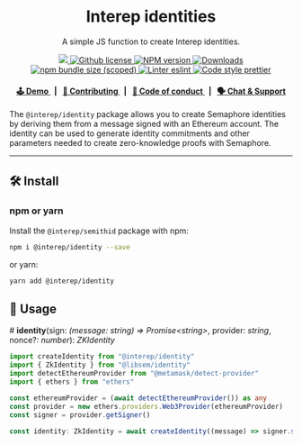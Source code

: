 <p align="center">
    <h1 align="center">
        Interep identities
    </h1>
    <p align="center">A simple JS function to create Interep identities.</p>
</p>

<p align="center">
    <a href="https://github.com/interep">
        <img src="https://img.shields.io/badge/project-Interep-blue.svg?style=flat-square">
    </a>
    <a href="https://github.com/interep/interep.js/blob/main/LICENSE">
        <img alt="Github license" src="https://img.shields.io/github/license/interep/interep.js.svg?style=flat-square">
    </a>
    <a href="https://www.npmjs.com/package/@interep/identity">
        <img alt="NPM version" src="https://img.shields.io/npm/v/@interep/identity?style=flat-square" />
    </a>
    <a href="https://npmjs.org/package/@interep/identity">
        <img alt="Downloads" src="https://img.shields.io/npm/dm/@interep/identity.svg?style=flat-square" />
    </a>
    <a href="https://bundlephobia.com/package/@interep/identity">
        <img alt="npm bundle size (scoped)" src="https://img.shields.io/bundlephobia/minzip/@interep/identity" />
    </a>
    <a href="https://eslint.org/">
        <img alt="Linter eslint" src="https://img.shields.io/badge/linter-eslint-8080f2?style=flat-square&logo=eslint" />
    </a>
    <a href="https://prettier.io/">
        <img alt="Code style prettier" src="https://img.shields.io/badge/code%20style-prettier-f8bc45?style=flat-square&logo=prettier" />
    </a>
</p>

<div align="center">
    <h4>
        <a href="https://js.interep.link/identity">
            🕹 Demo
        </a>
        <span>&nbsp;&nbsp;|&nbsp;&nbsp;</span>
        <a href="https://docs.interep.link/contributing">
            👥 Contributing
        </a>
        <span>&nbsp;&nbsp;|&nbsp;&nbsp;</span>
        <a href="https://docs.interep.link/code-of-conduct">
            🤝 Code of conduct
        </a>
        <span>&nbsp;&nbsp;|&nbsp;&nbsp;</span>
        <a href="https://t.me/interep">
            🗣️ Chat &amp; Support
        </a>
    </h4>
</div>

The `@interep/identity` package allows you to create Semaphore identities by deriving them from a message signed with an Ethereum account. The identity can be used to generate identity commitments and other parameters needed to create zero-knowledge proofs with Semaphore.

---

## 🛠 Install

### npm or yarn

Install the `@interep/semithid` package with npm:

```bash
npm i @interep/identity --save
```

or yarn:

```bash
yarn add @interep/identity
```

## 📜 Usage

\# **identity**(sign: _(message: string) => Promise\<string\>_, provider: _string_, nonce?: _number_): _ZKIdentity_

```typescript
import createIdentity from "@interep/identity"
import { ZkIdentity } from "@libsem/identity"
import detectEthereumProvider from "@metamask/detect-provider"
import { ethers } from "ethers"

const ethereumProvider = (await detectEthereumProvider()) as any
const provider = new ethers.providers.Web3Provider(ethereumProvider)
const signer = provider.getSigner()

const identity: ZkIdentity = await createIdentity((message) => signer.signMessage(message), "twitter")
```
